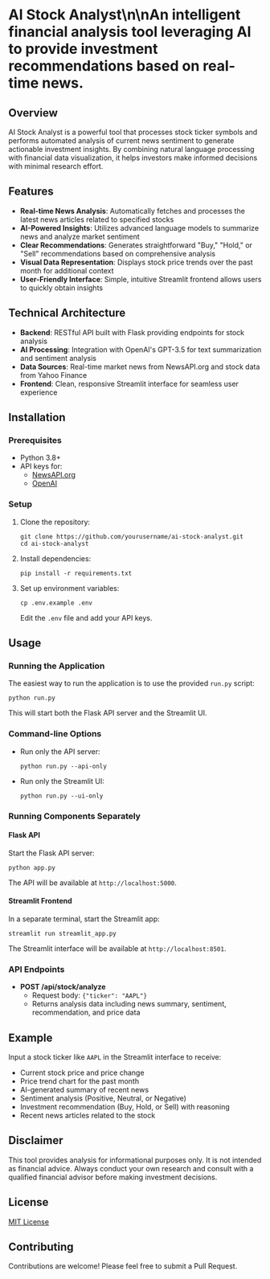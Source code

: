 # AI Stock Analyst\n\nAn intelligent financial analysis tool leveraging AI to provide investment recommendations based on real-time news.

## Overview

AI Stock Analyst is a powerful tool that processes stock ticker symbols and performs automated analysis of current news sentiment to generate actionable investment insights. By combining natural language processing with financial data visualization, it helps investors make informed decisions with minimal research effort.

## Features

- **Real-time News Analysis**: Automatically fetches and processes the latest news articles related to specified stocks
- **AI-Powered Insights**: Utilizes advanced language models to summarize news and analyze market sentiment
- **Clear Recommendations**: Generates straightforward "Buy," "Hold," or "Sell" recommendations based on comprehensive analysis
- **Visual Data Representation**: Displays stock price trends over the past month for additional context
- **User-Friendly Interface**: Simple, intuitive Streamlit frontend allows users to quickly obtain insights

## Technical Architecture

- **Backend**: RESTful API built with Flask providing endpoints for stock analysis
- **AI Processing**: Integration with OpenAI's GPT-3.5 for text summarization and sentiment analysis
- **Data Sources**: Real-time market news from NewsAPI.org and stock data from Yahoo Finance
- **Frontend**: Clean, responsive Streamlit interface for seamless user experience

## Installation

### Prerequisites

- Python 3.8+
- API keys for:
  - [NewsAPI.org](https://newsapi.org/)
  - [OpenAI](https://openai.com/api/)

### Setup

1. Clone the repository:
   ```
   git clone https://github.com/yourusername/ai-stock-analyst.git
   cd ai-stock-analyst
   ```

2. Install dependencies:
   ```
   pip install -r requirements.txt
   ```

3. Set up environment variables:
   ```
   cp .env.example .env
   ```
   Edit the `.env` file and add your API keys.

## Usage

### Running the Application

The easiest way to run the application is to use the provided `run.py` script:

```
python run.py
```

This will start both the Flask API server and the Streamlit UI.

### Command-line Options

- Run only the API server:
  ```
  python run.py --api-only
  ```

- Run only the Streamlit UI:
  ```
  python run.py --ui-only
  ```

### Running Components Separately

#### Flask API

Start the Flask API server:
```
python app.py
```

The API will be available at `http://localhost:5000`.

#### Streamlit Frontend

In a separate terminal, start the Streamlit app:
```
streamlit run streamlit_app.py
```

The Streamlit interface will be available at `http://localhost:8501`.

### API Endpoints

- **POST /api/stock/analyze**
  - Request body: `{"ticker": "AAPL"}`
  - Returns analysis data including news summary, sentiment, recommendation, and price data

## Example

Input a stock ticker like `AAPL` in the Streamlit interface to receive:
- Current stock price and price change
- Price trend chart for the past month
- AI-generated summary of recent news
- Sentiment analysis (Positive, Neutral, or Negative)
- Investment recommendation (Buy, Hold, or Sell) with reasoning
- Recent news articles related to the stock

## Disclaimer

This tool provides analysis for informational purposes only. It is not intended as financial advice. Always conduct your own research and consult with a qualified financial advisor before making investment decisions.

## License

[MIT License](LICENSE)

## Contributing

Contributions are welcome! Please feel free to submit a Pull Request.

